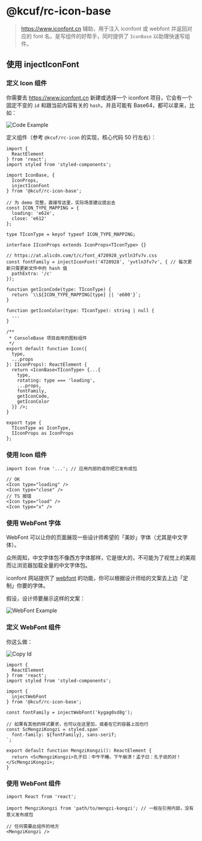 # @kcuf/rc-icon-base

> <https://www.iconfont.cn> 辅助，用于注入 iconfont 或 webfont 并返回对应的 font 名，是写组件的好帮手，同时提供了 `IconBase` 以助理快速写组件。

## 使用 injectIconFont

### 定义 Icon 组件

你需要去 <https://www.iconfont.cn> 新建或选择一个 iconfont 项目，它会有一个固定不变的 `id` 和跟当前内容有关的 `hash`，并且可能有 Base64，都可以拿来，比如：

![Code Example](https://img.alicdn.com/imgextra/i3/O1CN01xQMgKp1syThmNp0Db_!!6000000005835-2-tps-1920-1048.png)

定义组件（参考 `@kcuf/rc-icon` 的实现，核心代码 50 行左右）：

```tsx
import {
  ReactElement
} from 'react';
import styled from 'styled-components';

import IconBase, {
  IconProps,
  injectIconFont
} from '@kcuf/rc-icon-base';

// 为 demo 完整，直接写这里，实际场景建议提出去
const ICON_TYPE_MAPPING = {
  loading: 'e62e',
  close: 'e612'
};

type TIconType = keyof typeof ICON_TYPE_MAPPING;

interface IIconProps extends IconProps<TIconType> {}

// https://at.alicdn.com/t/c/font_4720928_yvtln3fv7v.css
const fontFamily = injectIconFont('4720928', 'yvtln3fv7v', { // 每次更新只需更新文件中的 hash 值
  pathExtra: '/c'
});

function getIconCode(type: TIconType) {
  return `\\${ICON_TYPE_MAPPING[type] || 'e600'}`;
}

function getIconColor(type: TIconType): string | null {
  ...
}

/**
 * ConsoleBase 项目自用的图标组件
 */
export default function Icon({
  type,
  ...props
}: IIconProps): ReactElement {
  return <IconBase<TIconType> {...{
    type,
    rotating: type === 'loading',
    ...props,
    fontFamily,
    getIconCode,
    getIconColor
  }} />;
}

export type {
  TIconType as IconType,
  IIconProps as IconProps
};
```

### 使用 Icon 组件

```tsx
import Icon from '...'; // 应用内部的或你把它发布成包

// OK
<Icon type="loading" />
<Icon type="close" />
// TS 报错
<Icon type="load" />
<Icon type="x" />
```

### 使用 WebFont 字体

WebFont 可以让你的页面展现一些设计师希望的「美妙」字体（尤其是中文字体）。

众所周知，中文字体包不像西方字体那样，它是很大的，不可能为了视觉上的美观而让浏览器加载全量的中文字体包。

iconfont 网站提供了 [webfont](https://www.iconfont.cn/webfont) 的功能，你可以根据设计师给的文案去上边「定制」你要的字体。

假设，设计师要展示这样的文案：

![WebFont Example](https://img.alicdn.com/imgextra/i1/O1CN01KKpw4f1mkqDbsPutl_!!6000000004993-2-tps-852-82.png)

### 定义 WebFont 组件

你这么做：

![Copy Id](https://img.alicdn.com/imgextra/i2/O1CN01Ml8SDd238ggwXhb9E_!!6000000007211-2-tps-905-556.png)

```tsx
import {
  ReactElement
} from 'react';
import styled from 'styled-components';

import {
  injectWebFont
} from '@kcuf/rc-icon-base';

const fontFamily = injectWebFont('kygag0sd8g');

// 如果有其他的样式要求，也可以在这里加，或者在它的容器上加也行
const ScMengziKongzi = styled.span`
  font-family: ${fontFamily}, sans-serif;
`;

export default function MengziKongzi(): ReactElement {
  return <ScMengziKongzi>孔子曰：中午不睡，下午崩溃！孟子曰：孔子说的对！</ScMengziKongzi>;
}
```

### 使用 WebFont 组件

```tsx
import React from 'react';

import MengziKongzi from 'path/to/mengzi-kongzi'; // 一般在引用内部，没有意义发布成包

// 任何需要此组件的地方
<MengziKongzi />
```
